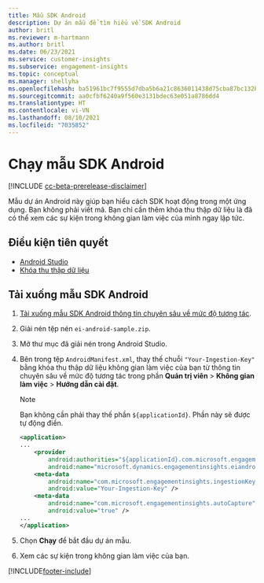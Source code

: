 ```yaml
---
title: Mẫu SDK Android
description: Dự án mẫu để tìm hiểu về SDK Android
author: britl
ms.reviewer: m-hartmann
ms.author: britl
ms.date: 06/23/2021
ms.service: customer-insights
ms.subservice: engagement-insights
ms.topic: conceptual
ms.manager: shellyha
ms.openlocfilehash: ba51961bc7f9555d7dba5b6a21c8636011438d75cba87bc132b896841c467a33
ms.sourcegitcommit: aa0cfbf6240a9f560e3131bdec63e051a8786dd4
ms.translationtype: HT
ms.contentlocale: vi-VN
ms.lasthandoff: 08/10/2021
ms.locfileid: "7035852"
---
```

# <a name="run-the-android-sdk-sample"></a>Chạy mẫu SDK Android

[!INCLUDE [cc-beta-prerelease-disclaimer](includes/cc-beta-prerelease-disclaimer.md)]

Mẫu dự án Android này giúp bạn hiểu cách SDK hoạt động trong một ứng dụng. Bạn không phải viết mã. Bạn chỉ cần thêm khóa thu thập dữ liệu là đã có thể xem các sự kiện trong không gian làm việc của mình ngay lập tức.

## <a name="prerequisites"></a>Điều kiện tiên quyết

- [Android Studio](https://developer.android.com/studio)
- [Khóa thu thập dữ liệu](get-started-android.md)

## <a name="download-the-android-sdk-sample"></a>Tải xuống mẫu SDK Android

1. [Tải xuống mẫu SDK Android thông tin chuyên sâu về mức độ tương tác](https://download.pi.dynamics.com/sdk/EI-SDKs/ei-android-sample.zip).
1. Giải nén tệp nén `ei-android-sample.zip`.
1. Mở thư mục đã giải nén trong Android Studio.
1. Bên trong tệp `AndroidManifest.xml`, thay thế chuỗi `"Your-Ingestion-Key"` bằng khóa thu thập dữ liệu không gian làm việc của bạn từ thông tin chuyên sâu về mức độ tương tác trong phần **Quản trị viên** > **Không gian làm việc** > **Hướng dẫn cài đặt**. 

   > [!NOTE]
   > Bạn không cần phải thay thế phần `${applicationId}`. Phần này sẽ được tự động điền.

   ```xml
   <application>
   ...
       <provider
           android:authorities="${applicationId}.com.microsoft.engagementinsights.eiandroidsdk.AnalyticsContentProvider"
           android:name="microsoft.dynamics.engagementinsights.eiandroidsdk.AnalyticsContentProvider" />
       <meta-data
           android:name="com.microsoft.engagementinsights.ingestionKey"
           android:value="Your-Ingestion-Key" />
       <meta-data
           android:name="com.microsoft.engagementinsights.autoCapture"
           android:value="true" />
   ...
   </application>
   ```

1. Chọn **Chạy** để bắt đầu dự án mẫu.
1. Xem các sự kiện trong không gian làm việc của bạn.


[!INCLUDE[footer-include](../includes/footer-banner.md)]
